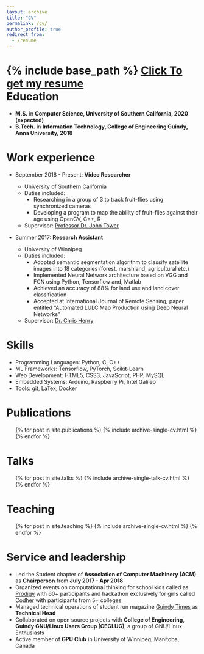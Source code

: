 ```yaml
---
layout: archive
title: "CV"
permalink: /cv/
author_profile: true
redirect_from:
  - /resume
---
```


{% include base_path %}
[Click To get my resume](https://muthu.ml/files/MuthuAlagappan.pdf)<br>
Education
======
* **M.S.** in **Computer Science, University of Southern California, 2020 (expected)**
* **B.Tech.** in **Information Technology, College of Engineering Guindy, Anna University, 2018**

Work experience
======
* September 2018 - Present: **Video Researcher**
  * University of Southern California
  * Duties included:
    * Researching in a group of 3 to track fruit-flies using synchronized cameras
    * Developing a program to map the ability of fruit-flies against their age using OpenCV, C++, R
  * Supervisor: [Professor Dr. John Tower](https://dornsife.usc.edu/cf/faculty-and-staff/faculty.cfm?pid=1003772)

* Summer 2017: **Research Assistant**
  * University of Winnipeg
  * Duties included:
    * Adopted semantic segmentation algorithm to classify satellite images into 18 categories (forest, marshland, agricultural etc.)
    * Implemented Neural Network architecture based on VGG and FCN using Python, Tensorflow and, Matlab
    * Achieved an accuracy of 88% for land use and land cover classification
    * Accepted at International Journal of Remote Sensing​, paper entitled “Automated LULC Map Production using Deep Neural Networks”
  * Supervisor: [Dr. Chris Henry](https://www.acs.uwinnipeg.ca/chenry/)

Skills
======

* Programming Languages: Python, C, C++
* ML Frameworks: Tensorflow, PyTorch, Scikit-Learn
* Web Development: HTML5, CSS3, JavaScript, PHP, MySQL
* Embedded Systems: Arduino, Raspberry Pi, Intel Galileo
* Tools: git, LaTex, Docker


Publications
======
  <ul>{% for post in site.publications %}
    {% include archive-single-cv.html %}
  {% endfor %}</ul>

Talks
======
  <ul>{% for post in site.talks %}
    {% include archive-single-talk-cv.html %}
  {% endfor %}</ul>

Teaching
======
  <ul>{% for post in site.teaching %}
    {% include archive-single-cv.html %}
  {% endfor %}</ul>

Service and leadership
======
* Led the Student chapter ​of **Association of Computer Machinery (ACM)** ​as **Chairperson** ​from **July 2017 - Apr 2018**
* Organized events on computational thinking for school kids called as [Prodigy](https://prodigy2017.github.io/) with 60+ participants and hackathon exclusively for girls called [Codher](https://codher2018.github.io/) with participants from 5+ colleges
* Managed technical operations of student run magazine [Guindy Times](https://guindytimes.com/) as **Technical Head**
* Collaborated on open source projects with **College of Engineering, Guindy GNU/Linux Users Group (CEGLUG)**​, a group of GNU/Linux Enthusiasts
* Active member of **GPU Club**​ in University of Winnipeg, Manitoba, Canada
